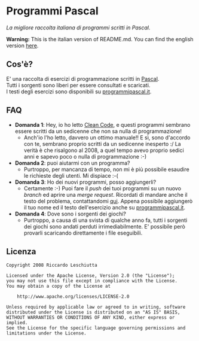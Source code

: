 # Programmi Pascal
_La migliore raccolta italiana di programmi scritti in Pascal._

**Warning:** This is the italian version of README.md. You can find the english version [here](README-en.md).

## Cos'è?
E' una raccolta di esercizi di programmazione scritti in [Pascal][3].  
Tutti i sorgenti sono liberi per essere consultati e scaricati.  
I testi degli esercizi sono disponibili su [programmipascal.it][1].

## FAQ
- **Domanda 1**: Hey, io ho letto [Clean Code](https://www.amazon.it/Clean-Code-Handbook-Software-Craftsmanship/dp/0132350882), e questi programmi sembrano 
essere scritti da un sedicenne che non sa nulla di programmazione!  
  - Anch'io l'ho letto, davvero un ottimo manuale!! E sì, sono d'accordo con te, sembrano proprio scritti da un sedicenne inesperto :/  La verità è che risalgono al 2008, a quel tempo avevo proprio sedici anni e sapevo poco o nulla di programmazione :-)
- **Domanda 2**: puoi aiutarmi con un programma?
  - Purtroppo, per mancanza di tempo, non mi è più possibile esaudire le richieste degli utenti. Mi dispiace :-(
- **Domanda 3**: Ho dei nuovi programmi, posso aggiungerli?
  - Certamente :-)   Puoi fare il *push* dei tuoi programmi su un nuovo *branch* ed aprire una *merge request*. Ricordati di mandare anche il testo 
del problema, contattandomi [qui][2]. Appena possibile aggiungerò il tuo nome ed il testo dell'esercizio anche su 
[programmipascal.it][1].
- **Domanda 4**: Dove sono i sorgenti dei giochi?
	- Purtroppo, a causa di una svista di qualche anno fa, tutti i sorgenti dei giochi sono andati perduti irrimediabilmente. E' possibile però provarli scaricando direttamente i file eseguibili.

## Licenza
	Copyright 2008 Riccardo Leschiutta

	Licensed under the Apache License, Version 2.0 (the "License");
	you may not use this file except in compliance with the License.
	You may obtain a copy of the License at
	
		http://www.apache.org/licenses/LICENSE-2.0

	Unless required by applicable law or agreed to in writing, software
	distributed under the License is distributed on an "AS IS" BASIS,
	WITHOUT WARRANTIES OR CONDITIONS OF ANY KIND, either express or implied.
	See the License for the specific language governing permissions and
	limitations under the License.




[1]:http://www.programmipascal.it
[2]:http://www.riccardoleschiutta.com/#contacts
[3]:https://it.wikipedia.org/wiki/Pascal_(linguaggio_di_programmazione)
